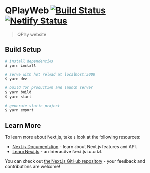 # QPlayWeb [![Build Status](https://travis-ci.org/dobrac/qplay_frontpage.svg?branch=master)](https://travis-ci.org/dobrac/qplay_frontpage) [![Netlify Status](https://api.netlify.com/api/v1/badges/f18ac92d-6885-4b58-a9ee-0c52cbde9a1f/deploy-status)](https://app.netlify.com/sites/qplay-frontpage/deploys)

> QPlay website

## Build Setup

```bash
# install dependencies
$ yarn install

# serve with hot reload at localhost:3000
$ yarn dev

# build for production and launch server
$ yarn build
$ yarn start

# generate static project
$ yarn export
```

## Learn More

To learn more about Next.js, take a look at the following resources:

- [Next.js Documentation](https://nextjs.org/docs) - learn about Next.js features and API.
- [Learn Next.js](https://nextjs.org/learn) - an interactive Next.js tutorial.

You can check out [the Next.js GitHub repository](https://github.com/vercel/next.js/) - your feedback and contributions
are welcome!
